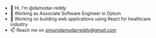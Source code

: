 - 👋 Hi, I’m @damodar-reddy
- 👀 Working as Associate Software Engineer in Optum
- 🏢 Working on building web applications using React for healthcare industry
- 📫 Reach me on simunidamodarreddy@gmail.com
